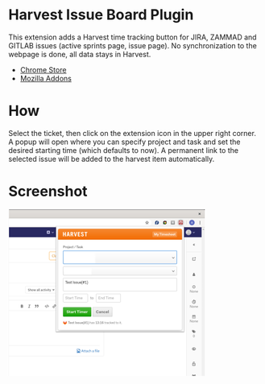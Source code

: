 # Harvest Issue Board Plugin

This extension adds a Harvest time tracking button for JIRA, ZAMMAD and GITLAB issues (active sprints page, issue page). No synchronization to the webpage is done, all data stays in Harvest.
 
 * [Chrome Store](https://chrome.google.com/webstore/detail/jira-harvest-time-trackin/klgljijecjfkdfobihclllkadmoeokgg)
 * [Mozilla Addons](https://addons.mozilla.org/de/firefox/addon/jira-harvest-helper)

# How
Select the ticket, then click on the extension icon in the upper right corner. A popup will open where you can specify project and task and set the desired starting time (which defaults to now). A permanent link to the selected issue will be added to the harvest item automatically.

# Screenshot
![Example](./images/modalImage.png)
